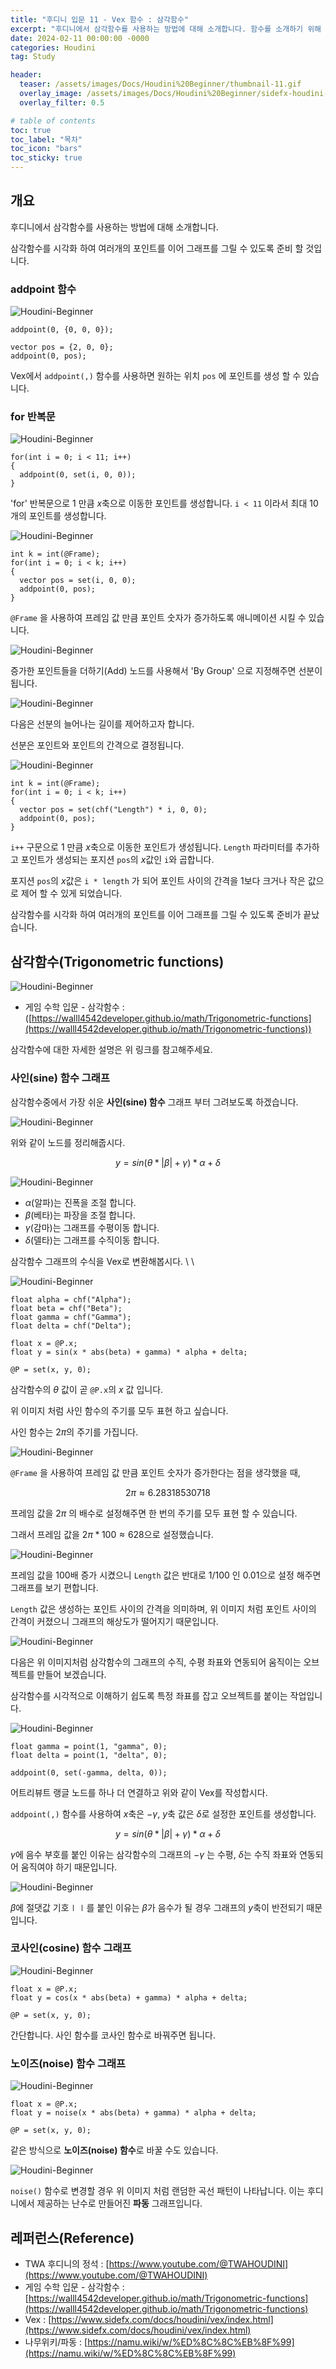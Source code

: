 ```yaml
---
title: "후디니 입문 11 - Vex 함수 : 삼각함수"
excerpt: "후디니에서 삼각함수를 사용하는 방법에 대해 소개합니다. 함수를 소개하기 위해 삼각함수를 시각화 하여 여러개의 포인트를 이어 그래프를 그릴 수 있도록 할 것입니다."
date: 2024-02-11 00:00:00 -0000
categories: Houdini
tag: Study

header:
  teaser: /assets/images/Docs/Houdini%20Beginner/thumbnail-11.gif
  overlay_image: /assets/images/Docs/Houdini%20Beginner/sidefx-houdini-hd-logo-01.png
  overlay_filter: 0.5

# table of contents
toc: true
toc_label: "목차"
toc_icon: "bars"
toc_sticky: true
---
```


## 개요

후디니에서 삼각함수를 사용하는 방법에 대해 소개합니다. 

삼각함수를 시각화 하여 여러개의 포인트를 이어 그래프를 그릴 수 있도록 준비 할 것입니다.

### addpoint 함수

![Houdini-Beginner](/assets/images/Docs/Houdini%20Beginner/140.png)

```hlsl
addpoint(0, {0, 0, 0});
```

```hlsl
vector pos = {2, 0, 0};
addpoint(0, pos);
```

Vex에서 `addpoint(,)` 함수를 사용하면 원하는 위치 `pos` 에 포인트를 생성 할 수 있습니다.

### for 반복문

![Houdini-Beginner](/assets/images/Docs/Houdini%20Beginner/139.png)

```hlsl
for(int i = 0; i < 11; i++)
{
  addpoint(0, set(i, 0, 0));
}
```

'for' 반복문으로 ${1}$ 만큼 ${x}$축으로 이동한 포인트를 생성합니다. `i < 11` 이라서 최대 ${10}$개의 포인트를 생성합니다.

![Houdini-Beginner](/assets/images/Docs/Houdini%20Beginner/067.gif)

```hlsl
int k = int(@Frame);
for(int i = 0; i < k; i++)
{
  vector pos = set(i, 0, 0);
  addpoint(0, pos);
}
```

`@Frame` 을 사용하여 프레임 값 만큼 포인트 숫자가 증가하도록 애니메이션 시킬 수 있습니다.

![Houdini-Beginner](/assets/images/Docs/Houdini%20Beginner/141.png)

증가한 포인트들을 더하기(Add) 노드를 사용해서 'By Group' 으로 지정해주면 선분이 됩니다.

![Houdini-Beginner](/assets/images/Docs/Houdini%20Beginner/068.gif)

다음은 선분의 늘어나는 길이를 제어하고자 합니다.

선분은 포인트와 포인트의 간격으로 결정됩니다.

![Houdini-Beginner](/assets/images/Docs/Houdini%20Beginner/069.gif)


```hlsl
int k = int(@Frame);
for(int i = 0; i < k; i++)
{
  vector pos = set(chf("Length") * i, 0, 0);
  addpoint(0, pos);
}
```

`i++` 구문으로 ${1}$ 만큼 ${x}$축으로 이동한 포인트가 생성됩니다. `Length` 파라미터를 추가하고 포인트가 생성되는 포지션 `pos`의 ${x}$값인 `i`와 곱합니다.

포지션 `pos`의 ${x}$값은 `i * length` 가 되어 포인트 사이의 간격을 ${1}$보다 크거나 작은 값으로 제어 할 수 있게 되었습니다.

삼각함수를 시각화 하여 여러개의 포인트를 이어 그래프를 그릴 수 있도록 준비가 끝났습니다.

## 삼각함수(Trigonometric functions)

![Houdini-Beginner](/assets/images/Docs/Houdini%20Beginner/Circle_cos_sin.gif)

- 게임 수학 입문 - 삼각함수 : ([https://walll4542developer.github.io/math/Trigonometric-functions](https://walll4542developer.github.io/math/Trigonometric-functions))

삼각함수에 대한 자세한 설명은 위 링크를 참고해주세요.

### 사인(sine) 함수 그래프

삼각함수중에서 가장 쉬운 **사인(sine) 함수** 그래프 부터 그려보도록 하겠습니다.

![Houdini-Beginner](/assets/images/Docs/Houdini%20Beginner/143.png)

위와 같이 노드를 정리해줍시다.

$$
y = sin(\theta * |\beta| + \gamma) * \alpha + \delta
$$

![Houdini-Beginner](/assets/images/Docs/Houdini%20Beginner/142.png)

- ${\alpha}$(알파)는 진폭을 조절 합니다.
- ${\beta}$(베타)는 파장을 조절 합니다.
- ${\gamma}$(감마)는 그래프를 수평이동 합니다.
- ${\delta}$(델타)는 그래프를 수직이동 합니다.

삼각함수 그래프의 수식을 Vex로 변환해봅시다. \\
 \\

![Houdini-Beginner](/assets/images/Docs/Houdini%20Beginner/070.gif)

```hlsl
float alpha = chf("Alpha");
float beta = chf("Beta");
float gamma = chf("Gamma");
float delta = chf("Delta");

float x = @P.x;
float y = sin(x * abs(beta) + gamma) * alpha + delta;

@P = set(x, y, 0);
```

삼각함수의 ${\theta}$ 값이 곧 `@P.x`의 ${x}$ 값 입니다.

위 이미지 처럼 사인 함수의 주기를 모두 표현 하고 싶습니다.

사인 함수는 ${2\pi}$의 주기를 가집니다.

![Houdini-Beginner](/assets/images/Docs/Houdini%20Beginner/144.png)

`@Frame` 을 사용하여 프레임 값 만큼 포인트 숫자가 증가한다는 점을 생각했을 때,

$$
2\pi \approx 6.28318530718
$$

프레임 값을 ${2\pi}$ 의 배수로 설정해주면 한 번의 주기를 모두 표현 할 수 있습니다.

그래서 프레임 값을 ${2\pi * 100 \approx 628}$으로 설정했습니다. 

![Houdini-Beginner](/assets/images/Docs/Houdini%20Beginner/071.gif)

프레임 값을 ${100}$배 증가 시켰으니 `Length` 값은 반대로 ${1/100}$ 인 ${0.01}$으로 설정 해주면 그래프를 보기 편합니다.

`Length` 값은 생성하는 포인트 사이의 간격을 의미하며, 위 이미지 처럼 포인트 사이의 간격이 커졌으니 그래프의 해상도가 떨어지기 때문입니다.

![Houdini-Beginner](/assets/images/Docs/Houdini%20Beginner/072.gif)

다음은 위 이미지처럼 삼각함수의 그래프의 수직, 수평 좌표와 연동되어 움직이는 오브젝트를 만들어 보겠습니다. 

삼각함수를 시각적으로 이해하기 쉽도록 특정 좌표를 잡고 오브젝트를 붙이는 작업입니다.

![Houdini-Beginner](/assets/images/Docs/Houdini%20Beginner/145.png)

```hlsl
float gamma = point(1, "gamma", 0);
float delta = point(1, "delta", 0);

addpoint(0, set(-gamma, delta, 0));
```

어트리뷰트 랭글 노드를 하나 더 연결하고 위와 같이 Vex를 작성합시다.

`addpoint(,)` 함수를 사용하여 ${x}$축은 ${-\gamma}$, ${y}$축 값은 ${\delta}$로 설정한 포인트를 생성합니다.

$$
y = sin(\theta * |\beta| + \gamma) * \alpha + \delta
$$

${\gamma}$에 음수 부호를 붙인 이유는 삼각함수의 그래프의 ${-\gamma}$ 는 수평, ${\delta}$는 수직 좌표와 연동되어 움직여야 하기 때문입니다.

![Houdini-Beginner](/assets/images/Docs/Houdini%20Beginner/073.gif)

${\beta}$에 절댓값 기호${\mid\mid}$를 붙인 이유는 ${\beta}$가 음수가 될 경우 그래프의 ${y}$축이 반전되기 때문입니다.

### 코사인(cosine) 함수 그래프

![Houdini-Beginner](/assets/images/Docs/Houdini%20Beginner/074.gif)

```hlsl
float x = @P.x;
float y = cos(x * abs(beta) + gamma) * alpha + delta;

@P = set(x, y, 0);
```

간단합니다. 사인 함수를 코사인 함수로 바꿔주면 됩니다.

### 노이즈(noise) 함수 그래프

![Houdini-Beginner](/assets/images/Docs/Houdini%20Beginner/075.gif)

```hlsl
float x = @P.x;
float y = noise(x * abs(beta) + gamma) * alpha + delta;

@P = set(x, y, 0);
```

같은 방식으로 **노이즈(noise) 함수**로 바꿀 수도 있습니다.

![Houdini-Beginner](/assets/images/Docs/Houdini%20Beginner/076.gif)

`noise()` 함수로 변경할 경우 위 이미지 처럼 랜덤한 곡선 패턴이 나타납니다. 이는 후디니에서 제공하는 난수로 만들어진 **파동** 그래프입니다.

## 레퍼런스(Reference)
- TWA 후디니의 정석 : [https://www.youtube.com/@TWAHOUDINI](https://www.youtube.com/@TWAHOUDINI)
- 게임 수학 입문 - 삼각함수 : [https://walll4542developer.github.io/math/Trigonometric-functions](https://walll4542developer.github.io/math/Trigonometric-functions)
- Vex : [https://www.sidefx.com/docs/houdini/vex/index.html](https://www.sidefx.com/docs/houdini/vex/index.html)
- 나무위키/파동 : [https://namu.wiki/w/%ED%8C%8C%EB%8F%99](https://namu.wiki/w/%ED%8C%8C%EB%8F%99)